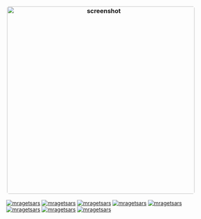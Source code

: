 <h3 align="center"><img width="500" style="border-radius:5px;" alt="screenshot" src="https://raw.githubusercontent.com/mrastegars/mrastegars/main/GitHub%20REDME.png"></h3>

[![mragetsars][tel-img]][tel-url] 
[![mragetsars][xxx-img]][xxx-url]
[![mragetsars][dic-img]][dic-url]
[![mragetsars][ins-img]][ins-url]
[![mragetsars][pri-img]][pri-url]
[![mragetsars][red-img]][red-url]
[![mragetsars][sky-img]][sky-url]
[![mragetsars][tik-img]][tik-url]

[dic-img]: http://img.shields.io/badge/Discord-navy.svg?style=flat-square
[dic-url]: https://circleci.com/gh/algolia/instantsearch
[ins-img]: http://img.shields.io/badge/Instagram-purple.svg?style=flat-square
[ins-url]: https://circleci.com/gh/algolia/instantsearch
[tel-img]: http://img.shields.io/badge/Telegram-blue.svg?style=flat-square
[tel-url]: https://circleci.com/gh/algolia/instantsearch
[pri-img]: http://img.shields.io/badge/Printrest-crimson.svg?style=flat-square
[pri-url]: https://circleci.com/gh/algolia/instantsearch
[red-img]: http://img.shields.io/badge/Reddit-red.svg?style=flat-square
[red-url]: https://circleci.com/gh/algolia/instantsearch
[sky-img]: http://img.shields.io/badge/Skype-blue.svg?style=flat-square
[sky-url]: https://circleci.com/gh/algolia/instantsearch
[tik-img]: http://img.shields.io/badge/TikTok-black.svg?style=flat-square
[tik-url]: https://circleci.com/gh/algolia/instantsearch
[xxx-img]: http://img.shields.io/badge/X-black.svg?style=flat-square
[xxx-url]: https://circleci.com/gh/algolia/instantsearch
